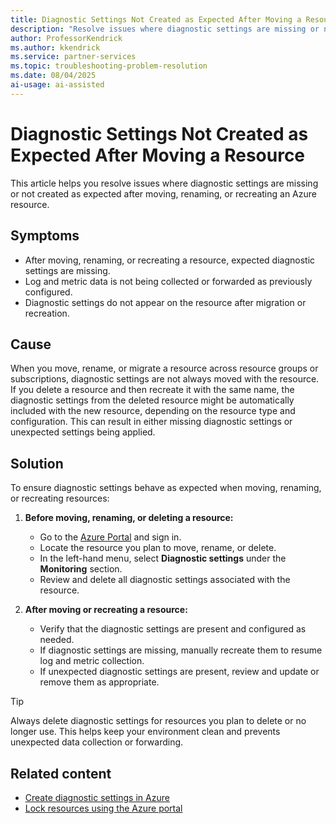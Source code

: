 ```yaml
---
title: Diagnostic Settings Not Created as Expected After Moving a Resource
description: "Resolve issues where diagnostic settings are missing or not created as expected after moving, renaming, or recreating Azure resources."
author: ProfessorKendrick
ms.author: kkendrick
ms.service: partner-services
ms.topic: troubleshooting-problem-resolution
ms.date: 08/04/2025
ai-usage: ai-assisted
---
```


# Diagnostic Settings Not Created as Expected After Moving a Resource

This article helps you resolve issues where diagnostic settings are missing or not created as expected after moving, renaming, or recreating an Azure resource.

## Symptoms

- After moving, renaming, or recreating a resource, expected diagnostic settings are missing.
- Log and metric data is not being collected or forwarded as previously configured.
- Diagnostic settings do not appear on the resource after migration or recreation.

## Cause

When you move, rename, or migrate a resource across resource groups or subscriptions, diagnostic settings are not always moved with the resource. If you delete a resource and then recreate it with the same name, the diagnostic settings from the deleted resource might be automatically included with the new resource, depending on the resource type and configuration. This can result in either missing diagnostic settings or unexpected settings being applied.

## Solution

To ensure diagnostic settings behave as expected when moving, renaming, or recreating resources:

1. **Before moving, renaming, or deleting a resource:**
    - Go to the [Azure Portal](https://portal.azure.com) and sign in.
    - Locate the resource you plan to move, rename, or delete.
    - In the left-hand menu, select **Diagnostic settings** under the **Monitoring** section.
    - Review and delete all diagnostic settings associated with the resource.

2. **After moving or recreating a resource:**
    - Verify that the diagnostic settings are present and configured as needed.
    - If diagnostic settings are missing, manually recreate them to resume log and metric collection.
    - If unexpected diagnostic settings are present, review and update or remove them as appropriate.

> [!TIP]
> Always delete diagnostic settings for resources you plan to delete or no longer use. This helps keep your environment clean and prevents unexpected data collection or forwarding.

## Related content

- [Create diagnostic settings in Azure](/azure/azure-monitor/essentials/diagnostic-settings)
- [Lock resources using the Azure portal](/azure/azure-resource-manager/management/manage-resources-portal)